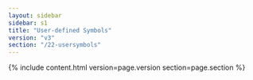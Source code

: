 ```yaml
---
layout: sidebar
sidebar: s1
title: "User-defined Symbols"
version: "v3"
section: "/22-usersymbols"
---
```

{% include content.html version=page.version section=page.section %}